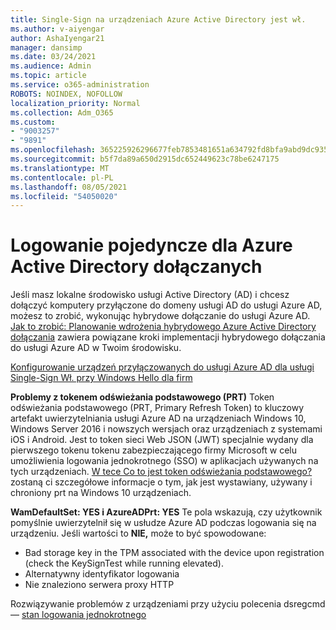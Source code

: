 ```yaml
---
title: Single-Sign na urządzeniach Azure Active Directory jest wł.
ms.author: v-aiyengar
author: AshaIyengar21
manager: dansimp
ms.date: 03/24/2021
ms.audience: Admin
ms.topic: article
ms.service: o365-administration
ROBOTS: NOINDEX, NOFOLLOW
localization_priority: Normal
ms.collection: Adm_O365
ms.custom:
- "9003257"
- "9891"
ms.openlocfilehash: 365225926296677feb7853481651a634792fd8bfa9abd9dc9359ffaae50b60eb
ms.sourcegitcommit: b5f7da89a650d2915dc652449623c78be6247175
ms.translationtype: MT
ms.contentlocale: pl-PL
ms.lasthandoff: 08/05/2021
ms.locfileid: "54050020"
---
```

# <a name="single-sign-on-for-azure-active-directory-joined-devices"></a>Logowanie pojedyncze dla Azure Active Directory dołączanych

Jeśli masz lokalne środowisko usługi Active Directory (AD) i chcesz dołączyć komputery przyłączone do domeny usługi AD do usługi Azure AD, możesz to zrobić, wykonując hybrydowe dołączanie do usługi Azure AD. [Jak to zrobić: Planowanie wdrożenia hybrydowego Azure Active Directory dołączania](https://docs.microsoft.com/azure/active-directory/devices/hybrid-azuread-join-plan) zawiera powiązane kroki implementacji hybrydowego dołączania do usługi Azure AD w Twoim środowisku.

[Konfigurowanie urządzeń przyłączowanych do usługi Azure AD dla usługi Single-Sign Wł. przy Windows Hello dla firm](https://docs.microsoft.com/azure/active-directory/devices/hybrid-azuread-join-plan) 

**Problemy z tokenem odświeżania podstawowego (PRT)** Token odświeżania podstawowego (PRT, Primary Refresh Token) to kluczowy artefakt uwierzytelniania usługi Azure AD na urządzeniach Windows 10, Windows Server 2016 i nowszych wersjach oraz urządzeniach z systemami iOS i Android. Jest to token sieci Web JSON (JWT) specjalnie wydany dla pierwszego tokenu tokenu zabezpieczającego firmy Microsoft w celu umożliwienia logowania jednokrotnego (SSO) w aplikacjach używanych na tych urządzeniach. [W tece Co to jest token odświeżania podstawowego?](https://docs.microsoft.com/azure/active-directory/devices/concept-primary-refresh-token)zostaną ci szczegółowe informacje o tym, jak jest wystawiany, używany i chroniony prt na Windows 10 urządzeniach.

**WamDefaultSet: YES i AzureADPrt: YES** Te pola wskazują, czy użytkownik pomyślnie uwierzytelnił się w usłudze Azure AD podczas logowania się na urządzeniu. Jeśli wartości to **NIE,** może to być spowodowane:

- Bad storage key in the TPM associated with the device upon registration (check the KeySignTest while running elevated).
- Alternatywny identyfikator logowania
- Nie znaleziono serwera proxy HTTP

Rozwiązywanie problemów z urządzeniami przy użyciu polecenia dsregcmd — [stan logowania jednokrotnego](https://docs.microsoft.com/azure/active-directory/devices/troubleshoot-device-dsregcmd#sso-state)

